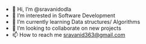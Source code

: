 - 👋 Hi, I’m @sravanidodla
- 👀 I’m interested in Software Development
- 🌱 I’m currently learning Data structures/ Algorithms
- 💞️ I’m looking to collaborate on new projects
- 📫 How to reach me sravanid363@gmail.com

<!---
sravanidodla/sravanidodla is a ✨ special ✨ repository because its `README.md` (this file) appears on your GitHub profile.
You can click the Preview link to take a look at your changes.
--->
